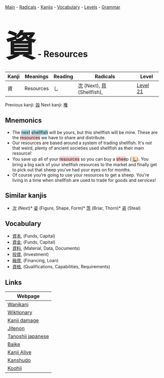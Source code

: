 <style> bigfont {font-size: 100px}</style>
[Main](../README.md) -
[Radicals](../radicals.md) -
[Kanjis](../kanjis.md) -
[Vocabulary](../vocabulary.md) -
[Levels](../levels.md) -
[Grammar](../grammar.md)
# <bigfont> 資</bigfont> - Resources 

| Kanji | Meanings | Reading | Radicals | Level |
| --- | --- | --- | --- | --- |
| 資 | Resources | し | [次](../radicals/次.md) (Next), [貝](../radicals/貝.md) (Shellfish),  | [Level 21](../levels/wk_level21.md) |

Previous kanji: [設](設.md) Next kanji: [権](権.md) 

## Mnemonics
 * The <span style="background-color:#ADD8E6"> next</span> <span style="background-color:#ADD8E6"> shellfish</span> will be yours, but this shellfish will be mine. These are the <span style="background-color:#ffcccb"> resources</span> we have to share and distribute.
* Our resources are based around a system of trading shellfish. It's not that weird, plenty of ancient societies used shellfish as their main resource!
* You save up all of your <span style="background-color:#ffcccb"> resources</span> so you can buy a <span style="background-color:#ffcccb"> shee</span>p (<span style="background-color:#fed8b1"> [し](https://jisho.org/search/し)</span>). You bring a big sack of your shellfish resources to the market and finally get to pick out that sheep you've had your eyes on for months.
* Of course you're going to use your resources to get a sheep. You're living in a time when shellfish are used to trade for goods and services!


## Similar kanjis
 * [次](次.md) (Next)* [姿](姿.md) (Figure, Shape, Form)* [茨](茨.md) (Briar, Thorn)* [盗](盗.md) (Steal)


## Vocabulary
 * [資本](../vocabulary/資.md), (Funds, Capital)
* [資金](../vocabulary/資.md), (Funds, Capital)
* [資料](../vocabulary/資.md), (Material, Data, Documents)
* [投資](../vocabulary/資.md), (Investment)
* [融資](../vocabulary/資.md), (Financing, Loan)
* [資格](../vocabulary/資.md), (Qualifications, Capabilities, Requirements)



## Links 

| Webpage |
| --- |
| [Wanikani          ](https://www.wanikani.com/kanji/資) |
| [Wiktionary        ](https://en.wiktionary.org/wiki/資) |
| [Kanji damage      ](http://www.kanjidamage.com/kanji/search?utf8=✓&q=資) |
| [Jitenon           ](https://jitenon.com/kanji/資) |
| [Tanoshii japanese ](https://www.tanoshiijapanese.com/dictionary/kanji.cfm?k=資) |
| [Baike             ](https://baike.baidu.com/item/資) |
| [Kanji Alive       ](https://app.kanjialive.com/資) |
| [Kanshudo          ](https://www.kanshudo.com/searchmn?q=資) |
| [Koohii            ](https://kanji.koohii.com/study/kanji/資) |
